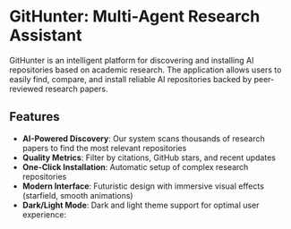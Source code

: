 # GitHunter: Multi-Agent Research Assistant

GitHunter is an intelligent platform for discovering and installing AI repositories based on academic research. The application allows users to easily find, compare, and install reliable AI repositories backed by peer-reviewed research papers.

## Features

- **AI-Powered Discovery**: Our system scans thousands of research papers to find the most relevant repositories
- **Quality Metrics**: Filter by citations, GitHub stars, and recent updates
- **One-Click Installation**: Automatic setup of complex research repositories
- **Modern Interface**: Futuristic design with immersive visual effects (starfield, smooth animations)
- **Dark/Light Mode**: Dark and light theme support for optimal user experience:
